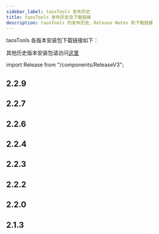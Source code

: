 ```yaml
---
sidebar_label: taosTools 发布历史
title: taosTools 发布历史及下载链接
description: taosTools 的发布历史、Release Notes 和下载链接
---
```


taosTools 各版本安装包下载链接如下：

其他历史版本安装包请访问[这里](https://www.taosdata.com/all-downloads)

import Release from "/components/ReleaseV3";

## 2.2.9

<Release type="tools" version="2.2.9" />

## 2.2.7

<Release type="tools" version="2.2.7" />

## 2.2.6

<Release type="tools" version="2.2.6" />

## 2.2.4

<Release type="tools" version="2.2.4" />

## 2.2.3

<Release type="tools" version="2.2.3" />

## 2.2.2

<Release type="tools" version="2.2.2" />

## 2.2.0

<Release type="tools" version="2.2.0" />

## 2.1.3

<Release type="tools" version="2.1.3" />

